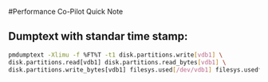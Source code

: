 #Performance Co-Pilot Quick Note

## Dumptext with standar time stamp:
```bash
pmdumptext -Xlimu -f %FT%T -t1 disk.partitions.write[vdb1] \ 
disk.partitions.read[vdb1] disk.partitions.read_bytes[vdb1] \ 
disk.partitions.write_bytes[vdb1] filesys.used[/dev/vdb1] filesys.usedfiles[/dev/vdb1]
```